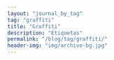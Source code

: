 ```yaml
---
layout: "journal_by_tag"
tag: "graffiti"
title: "Graffiti"
description: "Etiquetas"
permalink: "/blog/tag/graffiti/"
header-img: "img/archive-bg.jpg"
---
```

